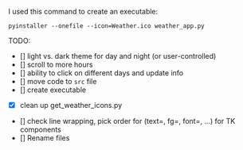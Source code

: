 I used this command to create an executable:
```
pyinstaller --onefile --icon=Weather.ico weather_app.py
```

TODO:
- [] light vs. dark theme for day and night (or user-controlled)
- [] scroll to more hours
- [] ability to click on different days and update info
- [] move code to `src` file
- [] create executable
- [x] clean up get_weather_icons.py
- [] check line wrapping, pick order for (text=, fg=, font=, ...) for TK components
- [] Rename files